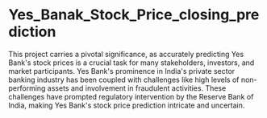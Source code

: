 # Yes_Banak_Stock_Price_closing_prediction

This project carries a pivotal significance, as accurately predicting Yes Bank's stock prices is a crucial task for many stakeholders, investors, and market participants. Yes Bank's prominence in India's private sector banking industry has been coupled with challenges like high levels of non-performing assets and involvement in fraudulent activities. These challenges have prompted regulatory intervention by the Reserve Bank of India, making Yes Bank's stock price prediction intricate and uncertain.
